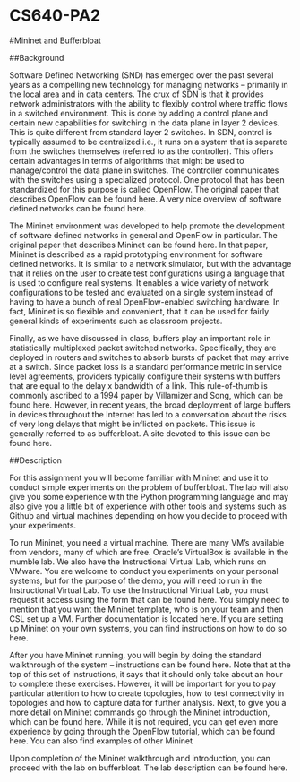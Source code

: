 CS640-PA2
=========

#Mininet and Bufferbloat

##Background

Software Defined Networking (SND) has emerged over the past several years as a compelling new technology for managing networks – primarily in the local area and in data centers.  The crux of SDN is that it provides network administrators with the ability to flexibly control where traffic flows in a switched environment.  This is done by adding a control plane and certain new capabilities for switching in the data plane in layer 2 devices.  This is quite different from standard layer 2 switches.  In SDN, control is typically assumed to be centralized i.e., it runs on a system that is separate from the switches themselves (referred to as the controller).  This offers certain advantages in terms of algorithms that might be used to manage/control the data plane in switches.  The controller communicates with the switches using a specialized protocol.  One protocol that has been standardized for this purpose is called OpenFlow.  The original paper that describes OpenFlow can be found here.  A very nice overview of software defined networks can be found here. 

The Mininet environment was developed to help promote the development of software defined networks in general and OpenFlow in particular.  The original paper that describes Mininet can be found here.  In that paper, Mininet is described as a rapid prototyping environment for software defined networks.  It is similar to a network simulator, but with the advantage that it relies on the user to create test configurations using a language that is used to configure real systems.  It enables a wide variety of network configurations to be tested and evaluated on a single system instead of having to have a bunch of real OpenFlow-enabled switching hardware.  In fact, Mininet is so flexible and convenient, that it can be used for fairly general kinds of experiments such as classroom projects.

Finally, as we have discussed in class, buffers play an important role in statistically multiplexed packet switched networks.  Specifically, they are deployed in routers and switches to absorb bursts of packet that may arrive at a switch.  Since packet loss is a standard performance metric in service level agreements, providers typically configure their systems with buffers that are equal to the delay x bandwidth of a link.  This rule-of-thumb is commonly ascribed to a 1994 paper by Villamizer and Song, which can be found here.  However, in recent years, the broad deployment of large buffers in devices throughout the Internet has led to a conversation about the risks of very long delays that might be inflicted on packets.  This issue is generally referred to as bufferbloat.  A site devoted to this issue can be found here. 

##Description

For this assignment you will become familiar with Mininet and use it to conduct simple experiments on the problem of bufferbloat.  The lab will also give you some experience with the Python programming language and may also give you a little bit of experience with other tools and systems such as Github and virtual machines depending on how you decide to proceed with your experiments.

To run Mininet, you need a virtual machine.  There are many VM’s available from vendors, many of which are free.  Oracle’s VirtualBox is available in the mumble lab.  We also have the Instructional Virtual Lab, which runs on VMware.  You are welcome to conduct you experiments on your personal systems, but for the purpose of the demo, you will need to run in the Instructional Virtual Lab.
To use the Instructional Virtual Lab, you must request it access using the form that can be found here. You simply need to mention that you want the Mininet template, who is on your team and then CSL set up a VM.  Further documentation is located here.   If you are setting up Mininet on your own systems, you can find instructions on how to do so here.
 
After you have Mininet running, you will begin by doing the standard walkthrough of the system – instructions can be found here.  Note that at the top of this set of instructions, it says that it should only take about an hour to complete these exercises.  However, it will be important for you to pay particular attention to how to create topologies, how to test connectivity in topologies and how to capture data for further analysis.  Next, to give you a more detail on Mininet commands go through the Mininet introduction, which can be found here.   While it is not required, you can get even more experience by going through the OpenFlow tutorial, which can be found here.  You can also find examples of other Mininet
 
Upon completion of the Mininet walkthrough and introduction, you can proceed with the lab on bufferbloat.  The lab description can be found here.

